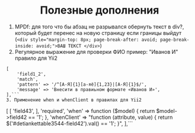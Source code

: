 <p align="center">
    <h1 align="center">Полезные дополнения</h1>
</p>

1. MPDf: для того что бы абзац не разрывался обернуть текст в div?, который будет перенес на новую страницу если границы выйдут (```<div style="margin-top: 8px; page-break-after: avoid; page-break-inside: avoid;">ВАШ ТЕКСТ </div>```) 
2. Регулярное выражение для проверки ФИО пример: "Иванов И" правило для Yii2 
```
[
    'field1_2',
    'match',
    'pattern' => '/^[А-Я]{1}[а-яё]{1,23}|[А-Я]{1}$/',
    'message' => 'Внесити в правиьном формате «Иванов И»',
],```
3. Применение when и whenClient в правилах для Yii2 
```
[
    [
        'field43',
    ],
    'required',
    'when' => function ($model) {
        return $model->field42 == '1';
     },
     'whenClient' => "function (attribute, value) {
         return $('#detiankettable3544-field42').val() == '1';
      }",
],```
 
